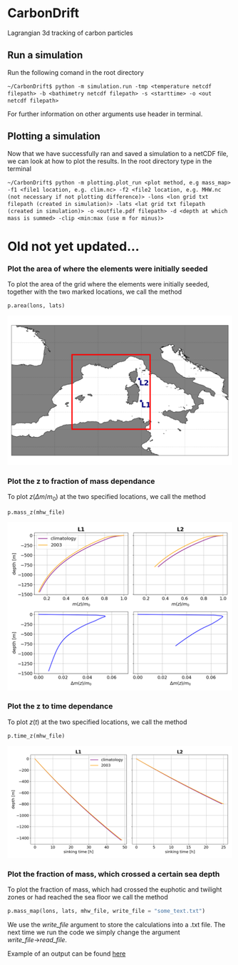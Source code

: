# CarbonDrift
Lagrangian 3d  tracking of carbon particles

## Run a simulation

Run the following comand in the root directory

```console
~/CarbonDrift$ python -m simulation.run -tmp <temperature netcdf filepath> -b <bathimetry netcdf filepath> -s <starttime> -o <out netcdf filepath> 
```

For further information on other arguments use header in terminal.

## Plotting a simulation

Now that we have successfully ran and saved a simulation to a netCDF file, we can look at how to plot the results. In the root directory type in the terminal

```console
~/CarbonDrift$ python -m plotting.plot_run <plot method, e.g mass_map> -f1 <file1 location, e.g. clim.nc> -f2 <file2 location, e.g. MHW.nc (not necessary if not plotting difference)> -lons <lon grid txt filepath (created in simulation)> -lats <lat grid txt filepath (created in simulation)> -o <outfile.pdf filepath> -d <depth at which mass is summed> -clip <min:max (use m for minus)>
```
# Old not yet updated...
### Plot the area of where the elements were initially seeded

To plot the area of the grid where the elements were initially seeded, together with the two marked locations, we call the method

```python
p.area(lons, lats)
```

![](/images/fig1_loc2.png)


### Plot the z to fraction of mass dependance

To plot $z(\Delta m/m_0)$ at the two specified locations, we call the method

```python
p.mass_z(mhw_file)
```

![](/images/fig3_dm_m0_exp_loc2.png)


### Plot the z to time dependance

To plot $z(t)$ at the two specified locations, we call the method

```python
p.time_z(mhw_file)
```

![](/images/fig4_exp_loc2.png)


### Plot the fraction of mass, which crossed a certain sea depth

To plot the fraction of mass, which had crossed the euphotic and twilight zones or had reached the sea floor we call the method

```python
p.mass_map(lons, lats, mhw_file, write_file = "some_text.txt")
```

We use the *write_file* argument to store the calculations into a .txt file. The next time we run the code we simply change the argument *write_file*&rarr;*read_file*.

Example of an output can be found [here](/images/fig5_dm_m0_exp.pdf)





